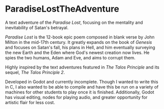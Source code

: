 # ParadiseLostTheAdventure
A text adventure of the *Paradise Lost*, focusing on the mentality and inevitability of Satan's betrayal.  

*Paradise Lost* is the 12-book epic poem composed in blank verse by John Milton in the mid-17th century. It greatly expands on the book of *Genesis* and focuses on Satan's fall, his plans in Hell, and him eventually surveying the new Earth and the Eden where God's newest creation now lives. He spies the two humans, Adam and Eve, and aims to corrupt them. 

Highly inspired by the text adventures featured in *The Talos Principle* and its sequel, *The Talos Principle 2*. 

Developed in Godot and currently incomplete. Though I wanted to write this in C, I also wanted to be able to compile and have this be run on a variety of machines for other students to play once it is finished. Additionally, Godot has visual editing, nodes for playing audio, and greater opportunity for artistic flair for less cost. 
